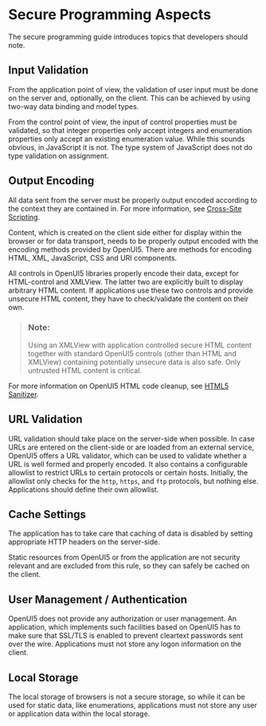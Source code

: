 <!-- loio91f3c4016f4d1014b6dd926db0e91070 -->

# Secure Programming Aspects

The secure programming guide introduces topics that developers should note.



<a name="loio91f3c4016f4d1014b6dd926db0e91070__section_0272193CE8834F04B077ABFD272B4E78"/>

## Input Validation

From the application point of view, the validation of user input must be done on the server and, optionally, on the client. This can be achieved by using two-way data binding and model types.

From the control point of view, the input of control properties must be validated, so that integer properties only accept integers and enumeration properties only accept an existing enumeration value. While this sounds obvious, in JavaScript it is not. The type system of JavaScript does not do type validation on assignment.



<a name="loio91f3c4016f4d1014b6dd926db0e91070__section_ACC446022F8C4401A548DF60B98C25C2"/>

## Output Encoding

All data sent from the server must be properly output encoded according to the context they are contained in. For more information, see [Cross-Site Scripting](cross-site-scripting-91f0bd3.md).

Content, which is created on the client side either for display within the browser or for data transport, needs to be properly output encoded with the encoding methods provided by OpenUI5. There are methods for encoding HTML, XML, JavaScript, CSS and URI components.

All controls in OpenUI5 libraries properly encode their data, except for HTML-control and XMLView. The latter two are explicitly built to display arbitrary HTML content. If applications use these two controls and provide unsecure HTML content, they have to check/validate the content on their own.

> ### Note:  
> Using an XMLView with application controlled secure HTML content together with standard OpenUI5 controls \(other than HTML and XMLView\) containing potentially unsecure data is also safe. Only untrusted HTML content is critical.

For more information on OpenUI5 HTML code cleanup, see [HTML5 Sanitizer](cross-site-scripting-91f0bd3.md#loio91f0bd316f4d1014b6dd926db0e91070__section_fdr_tzl_xcb).



<a name="loio91f3c4016f4d1014b6dd926db0e91070__section_9DBB8FAC798E48829FAC407FD9A47D9E"/>

## URL Validation

URL validation should take place on the server-side when possible. In case URLs are entered on the client-side or are loaded from an external service, OpenUI5 offers a URL validator, which can be used to validate whether a URL is well formed and properly encoded. It also contains a configurable allowlist to restrict URLs to certain protocols or certain hosts. Initially, the allowlist only checks for the `http`, `https`, and `ftp` protocols, but nothing else. Applications should define their own allowlist.



<a name="loio91f3c4016f4d1014b6dd926db0e91070__section_EEC726E351C54D799F6479B24A685E80"/>

## Cache Settings

The application has to take care that caching of data is disabled by setting appropriate HTTP headers on the server-side.

Static resources from OpenUI5 or from the application are not security relevant and are excluded from this rule, so they can safely be cached on the client.



<a name="loio91f3c4016f4d1014b6dd926db0e91070__section_A2E00DC0967241E89AF9B3E54CF7FDF3"/>

## User Management / Authentication

OpenUI5 does not provide any authorization or user management. An application, which implements such facilities based on OpenUI5 has to make sure that SSL/TLS is enabled to prevent cleartext passwords sent over the wire. Applications must not store any logon information on the client.



<a name="loio91f3c4016f4d1014b6dd926db0e91070__section_6ABD0CE1F88C4767A82E92D7295274C3"/>

## Local Storage

The local storage of browsers is not a secure storage, so while it can be used for static data, like enumerations, applications must not store any user or application data within the local storage.


